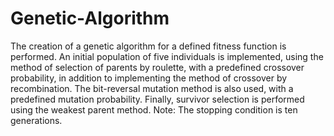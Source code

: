 # Genetic-Algorithm
The creation of a genetic algorithm for a defined fitness function is performed. An initial population of five individuals is implemented, using the method of selection of parents by roulette, with a predefined crossover probability, in addition to implementing the method of crossover by recombination.
The bit-reversal mutation method is also used, with a predefined mutation probability. Finally, survivor selection is performed using the weakest parent method.
Note: The stopping condition is ten generations.
